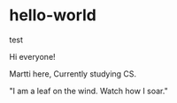 # hello-world

test

Hi everyone!

Martti here, Currently studying CS.

"I am a leaf on the wind. Watch how I soar."
